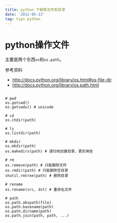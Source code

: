 ```yaml
---
title: python 下删除文件和目录
date: '2012-05-13'
tag: tips python
---
```


python操作文件
==============

主要是两个东西`os`和`os.path`。

参考资料

-   <http://docs.python.org/library/os.html#os-file-dir>
-   <http://docs.python.org/library/os.path.html>

~~~~ {.python}

# pwd
os.getcwd()
os.getcwdu() # unicode

# cd
os.chdir(path)

# ls
os.listdir(path)

# mkdir
os.mkdir(path)
os.makedirs(path) # 递归地创建目录，更实用些

# rm
os.remove(path) # 只能删除文件
os.rmdir(path) # 只能删除空目录
shutil.rmtree(path) # 删除目录

# rename
os.rename(src, dst) # 重命名文件

# path
os.path.abspath(file)
os.path.basename(path)
os.path.dirname(path)
os.path.join(path, path, ...)
~~~~
